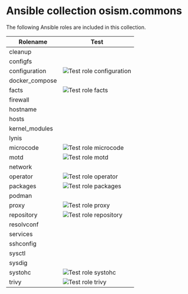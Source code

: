 # Ansible collection osism.commons

The following Ansible roles are included in this collection.

| Rolename       | Test                                                                                                                            |
|----------------|---------------------------------------------------------------------------------------------------------------------------------|
| cleanup        |                                                                                                                                 |
| configfs       |                                                                                                                                 |
| configuration  | ![Test role configuration](https://github.com/osism/ansible-collection-commons/workflows/Test%20role%20configuration/badge.svg) |
| docker_compose |                                                                                                                                 |
| facts          | ![Test role facts](https://github.com/osism/ansible-collection-commons/workflows/Test%20role%20facts/badge.svg)                 |
| firewall       |                                                                                                                                 |
| hostname       |                                                                                                                                 |
| hosts          |                                                                                                                                 |
| kernel_modules |                                                                                                                                 |
| lynis          |                                                                                                                                 |
| microcode      | ![Test role microcode](https://github.com/osism/ansible-collection-commons/workflows/Test%20role%20microcode/badge.svg)         |
| motd           | ![Test role motd](https://github.com/osism/ansible-collection-commons/workflows/Test%20role%20motd/badge.svg)                   |
| network        |                                                                                                                                 |
| operator       | ![Test role operator](https://github.com/osism/ansible-collection-commons/workflows/Test%20role%20operator/badge.svg)           |
| packages       | ![Test role packages](https://github.com/osism/ansible-collection-commons/workflows/Test%20role%20packages/badge.svg)           |
| podman         |                                                                                                                                 |
| proxy          | ![Test role proxy](https://github.com/osism/ansible-collection-commons/workflows/Test%20role%20proxy/badge.svg)                 |
| repository     | ![Test role repository](https://github.com/osism/ansible-collection-commons/workflows/Test%20role%20repository/badge.svg)       |
| resolvconf     |                                                                                                                                 |
| services       |                                                                                                                                 |
| sshconfig      |                                                                                                                                 |
| sysctl         |                                                                                                                                 |
| sysdig         |                                                                                                                                 |
| systohc        | ![Test role systohc](https://github.com/osism/ansible-collection-commons/workflows/Test%20role%20systohc/badge.svg)             |
| trivy          | ![Test role trivy](https://github.com/osism/ansible-collection-commons/workflows/Test%20role%20trivy/badge.svg)                 |
